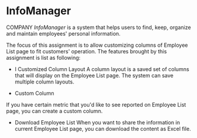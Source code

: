 # InfoManager

COMPANY *InfoManager* is a system that helps users to find, keep, organize and
maintain employees' personal information.

The focus of this assignment is to allow customizing columns of Employee List
page to fit customers' operation.  The features brought by this assignment is
list as following:

- I Customized  Column Layout
A column layout is a saved set of columns that will display on the Employee List page.
The system can save multiple column layouts.

- Custom Column

If you have certain metric that you'd like to see reported on Employee List page, you can create a custom column.

- Download Employee List
When you want to share the information in current Employee List page, you can download the content as Excel file.